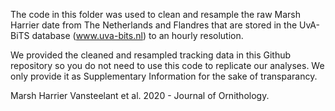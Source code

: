 The code in this folder was used to clean and resample the raw Marsh Harrier date from The Netherlands and Flandres that are stored in the UvA-BiTS database (www.uva-bits.nl) to an hourly resolution. 

We provided the cleaned and resampled tracking data in this Github repository so you do not need to use this code to replicate our analyses. We only provide it as Supplementary Information for the sake of transparancy.

Marsh Harrier Vansteelant et al. 2020 - Journal of Ornithology. 

